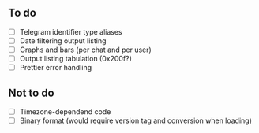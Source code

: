 ## To do

- [ ] Telegram identifier type aliases
- [ ] Date filtering output listing
- [ ] Graphs and bars (per chat and per user)
- [ ] Output listing tabulation (0x200f?)
- [ ] Prettier error handling

## Not to do

- [ ] Timezone-dependend code
- [ ] Binary format (would require version tag and conversion when loading)
